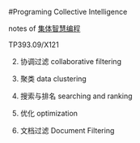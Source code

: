 #Programing Collective Intelligence

notes of [集体智慧编程](http://book.douban.com/subject/3288908/)

TP393.09/X121


2. 协调过滤 collaborative filtering

3. 聚类 data clustering

4. 搜索与排名 searching and ranking

5. 优化 optimization

6. 文档过滤 Document Filtering
